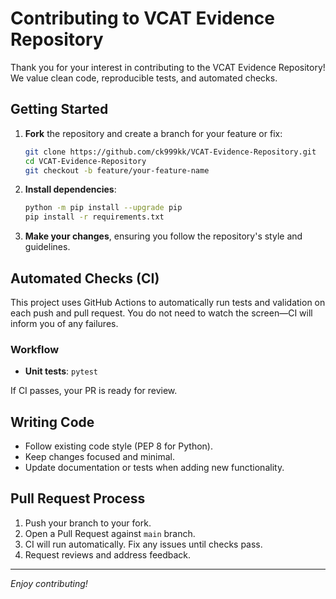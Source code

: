 # Contributing to VCAT Evidence Repository

Thank you for your interest in contributing to the VCAT Evidence Repository! We value clean code, reproducible tests, and automated checks.

## Getting Started

1. **Fork** the repository and create a branch for your feature or fix:
   ```bash
   git clone https://github.com/ck999kk/VCAT-Evidence-Repository.git
   cd VCAT-Evidence-Repository
   git checkout -b feature/your-feature-name
   ```
2. **Install dependencies**:
   ```bash
   python -m pip install --upgrade pip
   pip install -r requirements.txt
   ```
3. **Make your changes**, ensuring you follow the repository's style and guidelines.

## Automated Checks (CI)

This project uses GitHub Actions to automatically run tests and validation on each push and pull request. You do not need to watch the screen—CI will inform you of any failures.

### Workflow
- **Unit tests**: `pytest`

If CI passes, your PR is ready for review.

## Writing Code

- Follow existing code style (PEP 8 for Python).
- Keep changes focused and minimal.
- Update documentation or tests when adding new functionality.

## Pull Request Process

1. Push your branch to your fork.
2. Open a Pull Request against `main` branch.
3. CI will run automatically. Fix any issues until checks pass.
4. Request reviews and address feedback.

---
*Enjoy contributing!*

